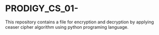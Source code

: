 # PRODIGY_CS_01-
This repository contains a file for encryption and decryption by applying  ceaser cipher algorithm using python programing language.
